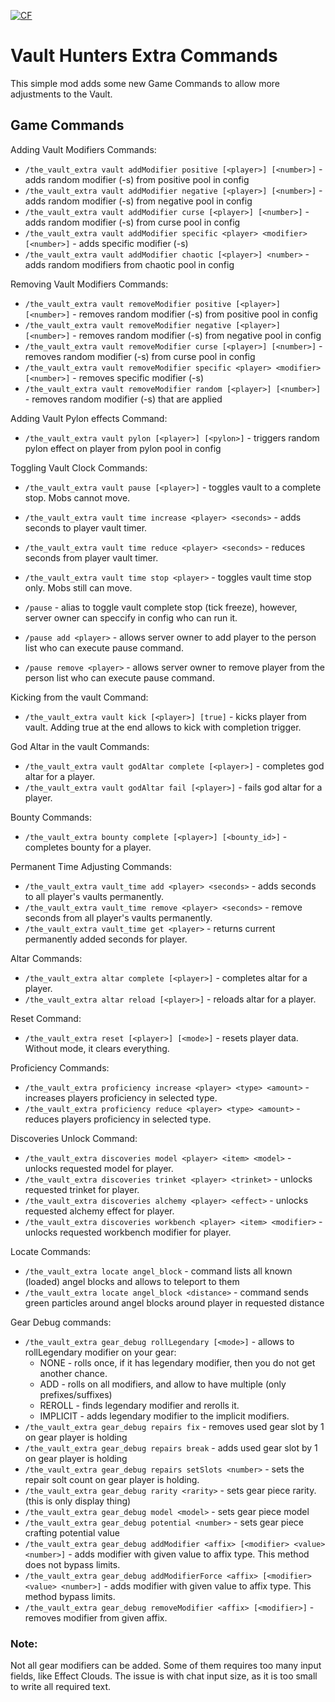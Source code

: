 <a href="https://www.curseforge.com/minecraft/mc-mods/vault-hunters-extra-game-commands"><img src="http://cf.way2muchnoise.eu/1062425.svg" alt="CF"></a>

# Vault Hunters Extra Commands

This simple mod adds some new Game Commands to allow more adjustments to the Vault.

## Game Commands

Adding Vault Modifiers Commands:
- `/the_vault_extra vault addModifier positive [<player>] [<number>]` - adds random modifier (-s) from positive pool in config
- `/the_vault_extra vault addModifier negative [<player>] [<number>]` - adds random modifier (-s) from negative  pool in config
- `/the_vault_extra vault addModifier curse [<player>] [<number>]` - adds random modifier (-s) from curse pool in config
- `/the_vault_extra vault addModifier specific <player> <modifier> [<number>]` - adds specific modifier (-s)
- `/the_vault_extra vault addModifier chaotic [<player>] <number>` - adds random modifiers from chaotic pool in config

Removing Vault Modifiers Commands:
- `/the_vault_extra vault removeModifier positive [<player>] [<number>]` - removes random modifier (-s) from positive pool in config
- `/the_vault_extra vault removeModifier negative [<player>] [<number>]` - removes random modifier (-s) from negative  pool in config
- `/the_vault_extra vault removeModifier curse [<player>] [<number>]` - removes random modifier (-s) from curse pool in config
- `/the_vault_extra vault removeModifier specific <player> <modifier> [<number>]` - removes specific modifier (-s)
- `/the_vault_extra vault removeModifier random [<player>] [<number>]` - removes random modifier (-s) that are applied 

Adding Vault Pylon effects Command:
- `/the_vault_extra vault pylon [<player>] [<pylon>]` - triggers random pylon effect on player from pylon pool in config

Toggling Vault Clock Commands:
- `/the_vault_extra vault pause [<player>]` - toggles vault to a complete stop. Mobs cannot move.
- `/the_vault_extra vault time increase <player> <seconds>` - adds seconds to player vault timer.
- `/the_vault_extra vault time reduce <player> <seconds>` - reduces seconds from player vault timer.
- `/the_vault_extra vault time stop <player>` - toggles vault time stop only. Mobs still can move.

- `/pause` - alias to toggle vault complete stop (tick freeze), however, server owner can speccify in config who can run it.
- `/pause add <player>` - allows server owner to add player to the person list who can execute pause command.
- `/pause remove <player>` - allows server owner to remove player from the person list who can execute pause command.

Kicking from the vault Command:
- `/the_vault_extra vault kick [<player>] [true]` - kicks player from vault. Adding true at the end allows to kick with completion trigger.

God Altar in the vault Commands:
- `/the_vault_extra vault godAltar complete [<player>]` - completes god altar for a player.
- `/the_vault_extra vault godAltar fail [<player>]` - fails god altar for a player.

Bounty Commands:
- `/the_vault_extra bounty complete [<player>] [<bounty_id>]` - completes bounty for a player.

Permanent Time Adjusting Commands:
- `/the_vault_extra vault_time add <player> <seconds>` - adds seconds to all player's vaults permanently.
- `/the_vault_extra vault_time remove <player> <seconds>` - remove seconds from all player's vaults permanently.
- `/the_vault_extra vault_time get <player>` - returns current permanently added seconds for player.

Altar Commands:
- `/the_vault_extra altar complete [<player>]` - completes altar for a player.
- `/the_vault_extra altar reload [<player>]` - reloads altar for a player.

Reset Command:
- `/the_vault_extra reset [<player>] [<mode>]` - resets player data. Without mode, it clears everything.

Proficiency Commands:
- `/the_vault_extra proficiency increase <player> <type> <amount>` - increases players proficiency in selected type.
- `/the_vault_extra proficiency reduce <player> <type> <amount>` - reduces players proficiency in selected type.

Discoveries Unlock Command:
- `/the_vault_extra discoveries model <player> <item> <model>` - unlocks requested model for player.
- `/the_vault_extra discoveries trinket <player> <trinket>` - unlocks requested trinket for player. 
- `/the_vault_extra discoveries alchemy <player> <effect>` - unlocks requested alchemy effect for player. 
- `/the_vault_extra discoveries workbench <player> <item> <modifier>` - unlocks requested workbench modifier for player. 

Locate Commands:
- `/the_vault_extra locate angel_block` - command lists all known (loaded) angel blocks and allows to teleport to them
- `/the_vault_extra locate angel_block <distance>` - command sends green particles around angel blocks around player in requested distance

Gear Debug commands:
- `/the_vault_extra gear_debug rollLegendary [<mode>]` - allows to rollLegendary modifier on your gear: 
  - NONE - rolls once, if it has legendary modifier, then you do not get another chance.
  - ADD - rolls on all modifiers, and allow to have multiple (only prefixes/suffixes)
  - REROLL - finds legendary modifier and rerolls it.
  - IMPLICIT - adds legendary modifier to the implicit modifiers.
- `/the_vault_extra gear_debug repairs fix` - removes used gear slot by 1 on gear player is holding
- `/the_vault_extra gear_debug repairs break` - adds used gear slot by 1 on gear player is holding
- `/the_vault_extra gear_debug repairs setSlots <number>` - sets the repair solt count on gear player is holding.
- `/the_vault_extra gear_debug rarity <rarity>` - sets gear piece rarity. (this is only display thing)
- `/the_vault_extra gear_debug model <model>` - sets gear piece model
- `/the_vault_extra gear_debug potential <number>` - sets gear piece crafting potential value 
- `/the_vault_extra gear_debug addModifier <affix> [<modifier> <value> <number>]` - adds modifier with given value to affix type. This method does not bypass limits.
- `/the_vault_extra gear_debug addModifierForce <affix> [<modifier> <value> <number>]` - adds modifier with given value to affix type. This method bypass limits.
- `/the_vault_extra gear_debug removeModifier <affix> [<modifier>]` - removes modifier from given affix.


### Note:
Not all gear modifiers can be added. Some of them requires too many input fields, like Effect Clouds. The issue is with chat input size, as it is too small to write all required text.



